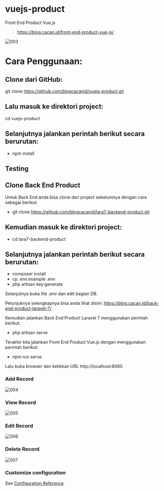# vuejs-product
Front End Product Vue.js

> https://blog.cacan.id/front-end-product-vue-js/

![003](https://user-images.githubusercontent.com/51890752/84242060-7d74bc80-ab2a-11ea-823d-a384d11eaf68.jpg)


# Cara Penggunaan:

## Clone dari GitHub:
git clone https://github.com/blogcacanid/vuejs-product.git

## Lalu masuk ke direktori project:
cd vuejs-product

## Selanjutnya jalankan perintah berikut secara berurutan:
- npm install

## Testing
## Clone Back End Product
Untuk Back End anda bisa clone dari project sebelumnya dengan cara sebagai berikut:
- git clone https://github.com/blogcacanid/lara7-backend-product.git

## Kemudian masuk ke direktori project:
- cd lara7-backend-product

## Selanjutnya jalankan perintah berikut secara berurutan:
- composer install
- cp .env.example .env
- php artisan key:generate

Selanjutnya buka file .env dan edit bagian DB.

Petunjuknya selengkapnya bisa anda lihat disini:
https://blog.cacan.id/back-end-product-laravel-7/


Kemudian jalankan Back End Product Laravel 7 menggunakan perintah berikut:
- php artisan serve


Terakhir kita jalankan Front End Product Vue.js dengan menggunakan perintah berikut:
- npm run serve

Lalu buka browser dan ketikkan URL http://localhost:8080



### Add Record
![004](https://user-images.githubusercontent.com/51890752/84242102-8e253280-ab2a-11ea-8e68-b23c3e1b1ff8.jpg)

### View Record
![005](https://user-images.githubusercontent.com/51890752/84242140-9b422180-ab2a-11ea-8f94-8a98c84381f0.jpg)

### Edit Record
![006](https://user-images.githubusercontent.com/51890752/84242184-a8f7a700-ab2a-11ea-92a0-5621df868584.jpg)

### Delete Record
![007](https://user-images.githubusercontent.com/51890752/84242209-b4e36900-ab2a-11ea-9267-41c083d4436e.jpg)


### Customize configuration
See [Configuration Reference](https://cli.vuejs.org/config/).
